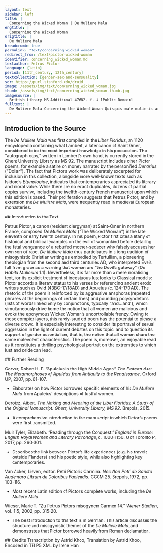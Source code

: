 ```yaml
---
layout: text
sidebar: left
title: |
  Concerning the Wicked Woman | De Muliere Mala
engtitle: |
  Concerning the Wicked Woman
origtitle: |
  De Muliere Mala
breadcrumb: true
permalink: "text/concerning_wicked_woman"
redirect_from: /text/pictor-wicked-woman
identifier: concerning_wicked_woman.md
textauthor: Petrus Pictor
language: [latin]
period: [11th_century, 12th_century]
textcollection: [gender-sex-and-sensuality]
sdr: https://purl.stanford.edu/druid 
image: /assets/img/text/concerning_wicked_woman.jpg
thumb: /assets/img/text/concerning_wicked_woman-thumb.jpg
imagesource: |
  British Library MS Additional 47682, f. 4 [Public Domain]
fulltext: |
  De Muliere Mala Concerning the Wicked Woman Quisquis male mulieris artes malas scire queris, May you, who seek to know the wicked tricks of Woman, Que subscripsi coacerua, lege disce, mente serua. Read, learn, and keep in mind the the verses written below. Si uis tandem felix esse, haec ut legas est necesse. Indeed, if you wish to be happy, it is necessary that you read these words. Hic addisces, hic uidebis, quid dimittes, quid tenebis. Here you will learn and see what you will dismiss and what you will remember. Hic Caribdis atque Sille patent antra, Syrtes mille, Here lie open the caves of Scylla and Charybdis, along with a thousand Sirtes: Hic describo Cyrcen lenam, absorbentemque balenam. Here I describe whorish Circe and the all-consuming whale. Que ne formides in mari, naui uectus salutari, So that you will not fear these threats at sea, while you sail in a salutary ship, Deum ama, fuge scortum. Castitatis tene portum. You should love God, flee harlotry, and seek the port of chastity. Uersus et euersus in me, dum fabrico uersus, While I compose my verses, I twist and turn within my mind. Non ualeo fari, non scribere, non meditari, I can barely speak, write, and think: Ut fatear uerum, que sit feritas mulierum. How can I ever tell the entire truth about the savagery of women? Sed licet ad uotum nequeam describere totum, Nevertheless, although I cannot describe it all, as I wish to, Quicquid de Scilla feritatis habundat in illa, I shall speak a little – if the Muses come to my aid – Dicam pauca tamen, si det michi musa iuuamen. About that Scyllan beastliness that abounds in Woman. Prestat in orbe feris cunctis feritas mulieris, The savagery of Woman exceeds that of all the beasts in the world; Tygri predoni prestat, rapidoque leoni; It puts to shame the preying tiger and swift-footed lion. Uincitur istarum feritas, rabiesque ferarum, On the one hand, the savagery of these creatures and the madness of all other beasts can be conquered, Haeque As they learn to bear the yoke and tremble at men. Femina uero feris truculencior una seueris, On the other hand, Woman alone is more ferocious than the fiercest beasts: Numquam pacatur, nulla racione domatur, She is never appeased, and can in no way be tamed. Non homini cedit, non sponte fauet nec obedit, She does not yield to Man, nor favour him, nor obey him. Non ad iter recti ualet ullo uerbere flecti. She cannot be led to the right path with beatings; Quo uexata magis fuerit mala femina plagis, In fact, the more a wicked woman is harried by blows, Tanto maiorem studet exercere furorem. The greater fury she strives to exhibit. Nec mala desistit fieri, stimuloque resistit. Moreover, she does not cease becoming evil, but instead resists the spur. Quisquis Samsonem considerat et Salomonem, Whoever considers the cases of Samson and Solomon, Et reliquos multos mulieris amore sopitos And the many others brought to eternal rest by love of a woman, Discet et intendet, mirabitur et reprehendet Will learn, notice, criticise and marvel at Exemplis ueris portenta male mulieris. The real-life precursors of my ‘wicked woman’. Femina flamma furens, sed flammis acrius urens Woman, flaming mad, is singed all the more sharply by her own flames. Totum concussit mundum, succendit, et ussit. She shakes up the whole world, lights it on fire, and burns it down. Hec est cunctorum caput, et scintilla malorum, She is the beginning and spark of all evils, Orbis que metas semper facit inrequietas. For she troubles the ends of the earth for eternity. O mala scintilla: quisquis succenditur illa, O wicked spark: whoever is set alight by Woman Ille nec indigne misero consumitur igne, is deservedly consumed by a wretched fire, Nec nisi diuina ualet extingui medicina. which cannot be extinguished unless by some divine remedy. Haec hominem primum de celso trusit in imum, It was Woman who first cast Man down from up high, Intulit et penam mundo, mortisque catenam. bringing punishment and the chain of death to the world. Sponsum, serpentem, uitam, genus, Omnipotentem, She betrayed her husband, welcomed the serpent, spurned life, Prodidit, admisit, spreuit, uiciauit, omisit. injured mankind, and lost the All-Powerful. Et quis eam laudet? Quicquid male cogitat audet, And who shall praise her? She dares to perform whatever evil she thinks up, Et cupit expleri rem, qua rea possit haberi. and yearns to commit some act, so that she will be perceived as guilty. Nil fugit incestum, cupit omne quod est inhonestum, In addition, she shuns nothing which is taboo, but wants everything which is dishonourable. Quicquid agit secum, fas siue nefas, putat equum. She considers all her plans to be just, whether they be right or wrong. Femina terrarum confusio, mors animarum, Woman is the disorder of lands and the death of souls: Ut mundo late resonet scelerum nouitate, she is heard far and wide throughout the world due to the strangeness of her sins. Nil dubium dubitat, nichil euitabile uitat, She does not doubt that which is doubtful, nor avoid that which is avoidable, Nil intemptatum sinit, it scelus omne patratum, but leaves nothing untried, and commits every sin, Ad causas quasque confundens fasque nefasque. confusing right and wrong for her own purposes. Quo magis obscenum scelus est, magis huic fit amenum, The more obscene a crime is, the more pleasant it seems to her; Quo magis horrendum, magis hoc putat esse colendum. the more terrible a sin, the greater the glory she places upon it. Imperium, sensum, uires, fastidia, censum, She obtains power, weakens perception, diminishes strength, Optinet, emollit, minuit, generat, male tollit. creates annoyance, and exhausts wealth. Femina tormentum iuuenum, mortis monimentum, Indeed, Woman is a torment for young men and a reminder of death: Mortem Samsoni dedit, interitum Salomoni. she brought about Samson’s demise and Solomon’s end. Femina priuauit pietatis robore Dauid, She also deprived David of the strength of his piety, Quando per inuidiam iugulari fecit Uriam when he ordered Uriah’s murder out of lustful envy. Coniuge pro pulchra multi subiere sepulcra. Many have gone to their graves due to their beautiful wives. Femina plena malis, faera, pessima, demonialis, Woman is full of evils, wild, demonic, the worst of all creatures. Priuauit uita Naboth, pro uitae cupita: She took away Naboth’s life to obtain his vineyard; Causa necis subitae sunt res plerumque cupite. she murders on sudden impulses, and especially out of greed. Femina mors mundi, mala femina fabula mundi. Indeed, Woman is the death of the world, and a wicked woman is its scandal. Exicium, reges, insontes, federa, leges, She brings destruction, murders kings, slaughters innocents, Attulit, orbauit, strauit, soluit, uiolauit. unbinds treaties, and violates laws. Illa Ioseph iustum Veneris non ignibus ustum, She saw to it that Joseph, who remained unburnt by the fires of Venus, Carcere dampnari fecit ferroque ligari. was condemned to prison and bound in iron chains. Hec etiam plena rabie truculenta leena Similarly, that aggressive whore, Rex ferus artaret uinclis, gladioque necaret, persuaded the savage king to bind in chains Fecit ut athletam Domini magnumque prophetam and kill the champion of the Lord, that great prophet: Et tulit in disco caput illius, unde tremisco. then she carried his head on a platter. How I tremble at this! Fabula Grecorum de libris promit eorum The books of the Greeks tell of Quomodo regina Cretensis, lege ferina, How the Cretan queen, Carnis ob ardorem nimium, mentisque furorem, Driven by mental madness and an excess of carnal lust, Taurum decipit niueum, coituque recepit Deceived a snow-white bull and copulated with him, Et peperit natum, taurumque uirumque c[r]eatum: Eventually giving birth to a son who was half man and half bull. Turpi nempe nota res est, per secula nota. This foul deed, which has been passed down through the centuries, is certainly infamous. Quis non horrescat, quis non horrenda pauescat, After all, who does not shrink in horror, and fear this repulsive act? Dum contra legem nature, faemina regem, That a woman, against the law of nature, should spurn a king Regem formosum, prudentem, deliciosum – And no mere king, but handsome, prudent, and pleasant – Despicit, atque fere succumbit plus muliere? Only to have sex with a wild beast! Femina, res fragilis, precio conducta monilis Woman, a fragile creature, bribed with the price of a necklace, In populo Danaum, male prodidit Amphiaraum. Betrayed Amphiaraus to the Greek people. Sic quoque priuignum uita non funere dignum, Thus also did Phaedra betray Hippolytus, whom she desired unjustly, Usque renitentem patriumque cubile uerentem, And who was worthy of life and not of death, Prodidit Ypolitum, contra ius Phedra cupitum. All because he showed reverence for his father’s bed by resisting her advances. Naso suis libris inscribit quomodo Biblis Similarly, Naso writes in his books about how Biblis Igne sit illicito male saucia fratre cupito. Was badly burnt by an illicit flame while she lusted after her brother. Fraude quidem mira Cynare coiit sua Myrra, Deceived in an astounding manner, Cinyras slept with his daughter, Inque loco [matris] concepit semine [patris]. Who, taking her mother’s place, conceived by the seed of her father. Scilla patri Niso, fatali crine reciso, In the same vein, Scylla preferred you, Minos, to her father Nisus; Pretulit externum regem, regnumque paternum, She handed her father’s kingdom over to you, Moinos, concedit tibi, dum fieri tua credit, As she believed that she would be yours. Sed detestatus tam diri monstra reatus, However, detesting the portents of such a dreadful deed, Et scelus et Scillam metuens, fugis hoc fugis illam. You avoid both Scylla and her crime, fearing them both. De multis quandam referam per saecla notandam, I shall tell of one woman out of many, who must remain infamous throughout the centuries, Ut relique discant mulieres, atque tremiscant, So that other women might tremble at her example and learn Ne poscant supra naturam turpia stupra. Not to seek foul sex which exceeds the bounds of nature. Huic fuerat natus, uultu formaque beatus, This woman would have had a son, blessed in face and figure, Si non obstaret mala sors, miserumque necaret. Had evil fate not gotten in the way and killed the poor youth: Sed serpens ille, qui nos per carmina mille Yet that serpent, who, through a thousand songs, Temptat, et intentat, mouet, incitat, atque cruentat, Tempts, attacks, moves, incites, and pollutes us, Hunc infelicem mox fecit per genetricem. Soon brought ruin upon the son through his own mother. Inquid enim genito genetrix, cupiensque cupito, Thus she spoke to him, Inquid Adae seua mulier, simul anguis et Eua: As the wild woman spoke to Adam, simultaneously both Eve and serpent: “Te uideo, fili, forma prestare uirili, “I see that you, my son, stand out with your manly looks: Exornat uultum sua gratia, gloria cultum. Your face is graceful and your dress does you honour. De puero tali, tam pulchro, tam speciali However, I would rejoice more greatly in such a boy – so beautiful and so special – Multum gauderem, tibi si plus matre placerem, If I brought you more pleasure than a mother does, Aut plus quam natus faceres michi consociatus. Or if you became more than my son, having joined yourself to me. Visus formosus, ridens et luxuriosus Your lovely face, smiling and luxuriant, Et bene pressa foris labra, dulcis plena saporis, And your lips, so suited to the shape of your mouth, full of sweet flavour – Que te condecorant penitus, penitusque decorant, All these wholly adorn you, indeed they do, Me nimis incendunt, et me, si uis, tibi uendunt. And set me exceedingly aflame: if you want me, you can have me. Quapropter, fili, dum flore nites iuuenili, Therefore, my son, while you are in the flower of your youth, Dummodo pubescis, primoque calore rigescis, While you go through puberty and harden with the first flush of passion, Ne perdas florem tenerum, tantumque decorem. Do not waste your tender prime and all this beauty. Immo sit ad cunctas ueneres tua prona uoluntas: Instead, incline yourself towards all forms of sexual pleasure, Canis confaecta celer aduolat, ecce senecta. For soon grey old age will come upon you. Tecum non ludemus, sed tristia cuncta feremus. I am not joking with you, but rather suffering great sorrow at this prospect. Et quia tiro rudis nescis his ludere ludis Moreover, since you are but a young initiate, and do not know how to play the games Quos amat ipsa Venus et Amor persuadet amenus, Which Venus herself loves and pleasant Love suggests, Tantum consenti michi, tantum crede docenti: Simply agree to my proposition and trust in my teaching. Illos complebo tecum, iamiamque docebo. I will explore these games with you, teaching you to play again and again. Ergo meis pare uotis, michi consociare, Hence, obey my wishes, join yourself to me: Quicquid agis meum celabo, con[s]cia tecum.” As your accomplice, I shall keep secret all that you do with me.” Tandem turbatus materno famine natus, Disturbed by his mother’s speech, the son Heret, miratur, stupet, et quid agat meditatur, Was lost for words. Flabbergasted and shocked, he thought of what he should do in response. Speque bona fortis lacrimis ita fatur abortis: Eventually, he spoke thus, shedding wasted tears in good faith: “Cara parens, pietate carens, miranda fateris, “Dear mother, you lack piety in speaking of such unusual matters: Criminibus mirabilibus nos perdere queris. You seek to destroy us with these astounding crimes. Quod loqueris suadet Venus puer ipse Cupido What you said must have been inspired by Cupid himself, Venus’ son, Quo regitur, quo dirigitur mala cuique libido. Who controls and directs each person’s wicked lust. Non ualeo, prohibente Deo, tibi consociari I am not able to join myself to you in marriage, since God prohibits it; Coniugio, sed amore pio uolo castus amari. Instead, I wish to love you chastely, with a pious love. Cognita namque satis series cumsanguinitatis Our biological bond Hoc scelus accusat graviter, fierique recusat. Heavily condemns this crime and forbids it from happening; Hinc gladius regis furit, hinc sententia legis, For if it were to take place, the sword of the King would rage against us, as would the sentence of His law: Cui nichil occultum, cui nullum crimen inultum. Nothing is hidden from Him, and no crime goes unpunished. Mater amabilis, insuperabilis, ad meliora My beloved and irreplaceable mother, Te precor erige factaque corrige deteriora. I beg you to devote yourself to better deeds and correct your mistakes. Te Venus horrida flammaque torrida ledit amoris, Although terrible Venus has struck you with the torrid flame of desire Vince uiriliter et iace fortiter arma pudoris. Nevertheless conquer it bravely and fight back strongly with the weapons of modesty. Tela cupidinis atque libidinis ignea frange, Break down the spears of desire and the fires of lust: Percute pectora, perdita tempora, uel modo plange. Beat your breast and your wretched face, Stupra, negocia carnis, et ocia uana tremisce, You should tremble at illicit sex, carnal intercourse, and vain leisure, Spiritualia, perpetualia, cuncta cupisce. And instead long for things which are spiritual, perpetual, and whole. Suspice sidera, mater, et infera sperne deorsum, Look at the stars, mother, and spurn whatever is below: Queque labencia uel moriencia linque retrorsum. Leave behind all these earthly impulses while they fall and die. Scilicet omnia, sunt quasi somnia sunt fugitiva, All of these are like fleeting dreams; Lapsaque tempore, sunt sine robore, non rediuiua.” Lacking strength, they melt away with time and do not return again.” Mater ad haec dicta, uelut ictu fulminis icta Upon hearing these words, the mother was as if struck by a bolt of lightning: Pallet, tabescit, quasi cera sub igne liquescit. She grew pale, drooped, and melted like wax under a flame. Defectu mentis, penitus ratione carentis, Due to her weakness of mind and complete lack of reason, Quod uidet offensam se, quod grauiter reprehensam, She felt offended and saw that she had been severely reprehended Quod castigatur, quod casta manere rogatur. And criticised. Moreover, she perceived that she was being asked to remain chaste. Et, licet ingratum sibi senciat hac uice natum, Although this outcome diminished her affection towards her son, Non tamen errori caedit, ceptoque furori, She did not give in to error and carry out her insane plan. Hunc sed in occulto male saucia tempore multo Instead, she spent a long time nursing her wounds in secret, Impetit, insequitur, nec eo pro uelle potitur, All the while seeking her son and making advances on him, whom she was nevertheless unable to obtain according to her wishes. Fertque graues penas, Veneris nec stringit habenas, She suffered heavy penalties and failed to control her desire, Dumque reluctatur Veneri, luctando grauatur. But rather felt herself to be all the more burdened while fighting against it. Nec sua compescit mala, sed magis acta calescit, Moreover, she did not put an end to her evils, but rather grew hotter as she acted: At postquam cernit quia filius hanc male spernit, After she saw that her son wholly despised her lust, Quod pereunt uerba, perit et sua messis in herba, As evidenced by her wasted words and her inability to harvest the fruits of her labour, Fraudibus armatur, studet ut iuuenis perimatur. She girt herself with treachery and tried to destroy the young man. Hac igitur causa, maius scelus ob scelus ausa, Consequently, driven to greater audacity by her existing crimes, Iudicis ad sedem currit, flens introit edem. She ran into the courthouse and entered it while weeping. Accusat natum, iacit in quem dira reatum, She accused her son and brought dreadful charges against him, Dicens: “Huc, patres, oculos huc uertite, matres, Saying: “Look here, fathers, mothers, Vosque, pii nati, patribus bene semper amati, And you, good beloved sons, Quos non incestus Veneris contaminat aestus, Whom the incestuous heat Currite, deflete mecum, dampnate, dolete. Run to my side, cry with me, curse my son, and feel my pain. Dedecus illatum michi, monstriferumque reatum. I am the victim of an indignity and a monstrous crime. Rem referam fedam, pudet edere, sed tamen edam, It shames me to tell you about this sordid matter, but nevertheless I shall speak. Vnde querar refero, minor est, querimonia uero. I barely know how to begin my complaint, but here it is. Est puer insanus michi, lubricus, atque prophanus, I have a demented son who is lustful and profane. Quem peperisse pudet me, cum mea turpia nudet, I am ashamed of having given birth to him, since he strips me naked; Quem doleo natum, male cum uideam fatuatum. Oh, how I regret that he was born, since I see that he has gone thoroughly mad. Hic pecudum more, materno captus amore, He is a beast; captured by love for his own mother, Cum male seuiret nuper, matremque nequiret He has been acting savagely towards me. Since he could not win his mother over Donis oblatis, precibus quoque multiplicatis, Through gifts and unceasing entreaties, Vincere, luctantis contra, stuprumque negantis While I fought against him and turned my face from his lust Ora, cruentauit manibus, uestes lacerauit, He befouled me with his hands, tore my clothes apart, Sic et sic egit, sic me ferus ille subegit, Did this and that, and pushed me down – the beast! – like this, Non tamen oppressit, quia me clamante recessit. But he did not possess me, for I shouted and forced him to retreat. Ergo Deo gratus iudex prudensque senatus, May the judge, upon whom God smiles, and the wise assembly Pertractent secum quid sit de talibus aequum. Determine among themselves a proportionate penalty for these acts: Quorum censura pollent ciuilia iura, After all, it is their judgement which grants the law its power, Per quos maiorem res publica sumpsit honorem. And it is through them that the city gains greater honour. Patrum magestas uilescit et urbis honestas, The majesty of the elders and the honour of the city Ni melioratae fuerint cause uiciate. Will be cheapened, unless injured parties receive amends. Non uni tantum fit dedecus hoc michi: quantum This disgrace does not affect me alone, but Innumeris turbis, que presunt menibus urbis. Taints all the uncountable crowds who flock to the walls of this city. Nulla mei pietas nati, non forma, uel etas. My son has neither piety nor good looks, nor does his age excuse him. Quamlibet aetatem moueat, precor, ad pietatem, Even though he might use that excuse to win your mercy, Stupra sed obscena compescant uindice pena, I urge you all, whether great or small, whether young or old, Parui, maiores, iuuenes simul, et seniores.” To check these foul crimes of lust with a vengeful penalty.”  Sic accusatus puer, et mox ante uocatus Thus the youth, who had been summoned a short while ago, found himself accused. Audit clamorem matris, lesumque pudorem. He heard his mother’s cries and perceived her lack of modesty. Stat, silet ad uerba nec acerbis reddit acerba, He stood in silence, and did not counter her bitter words with his own. Immo uerecundus, lacrimabilis et pudibundus Instead, he behaved in a reverent, doleful, and modest manner, Vultum preclarum riuis rorat lacrimarum, Inundating his most handsome face with rivers of tears. Seque reum pingit, et vultum crimine tinguit, He portrayed himself as the guilty party and tainted his own face with the charge, Malens torqueri, quam matris probra fateri, For he preferred to undergo torture rather than to speak ill of his mother, Malens dampnari, quam crimine commaculari. And to suffer condemnation rather than to be stained with such an offence. Cumque diu fleret suspirans, atque doleret He wept for a long time, sighing all the while, equally troubled Tam matris sortem, quam uicinam sibi mortem, By his mother’s eternal fate and his own approaching death. Protinus, allatis annalibus et recitatis, The legal records of the city were brought in and read out loud. Pena reperta datur, ut in amnem proiciatur. A suitable punishment was found for the crime: the offender was to be thrown into the river. Ergo miser tandem mortem subiturus eandem, As both the judge and the mother urged the crowd on, Iudicis urgente monitu, genetrice petente, They seized, dragged, grabbed, and scratched Vndique raptatur, trahitur, premitur, laceratur. The poor youth who was about to suffer this very death. Et sic dampnatus, postremo precipitatus Thus condemned, he was finally thrown Gurgitis in fundum, subiit baptisma secundum. Into the bottom of the river and underwent a second baptism. At scelus occultum tandem non cessit inultum. However, the mother’s hidden crime did not go unpunished. Nam scelerum uindex Dominus, iusti pius index, The Lord, who takes vengeance for sins and bears pious witness on behalf of the just, Vt foret incaestus matris populo manifestus, Revealed her incest to the people. Fulminibus crebris missis, ortisque tenebris, Sending down torrents of lightning and raising up the shadows, Vrbem, carnificem, puerum, pueri genetricem, He incinerated the city, thwarted the executioner, Vssit, turbauit, saluauit, dilacerauit. Saved the youth, and tore the mother into pieces. O nimium fortis mala femina, femina mortis, O wicked and over-impudent woman – woman of death indeed – Eligit ante mori, quam stulto cedat amori. Who chose to die instead of giving up her fatuous love! Mauult sectari stuprum, quam casta beari, She preferred to seek out illicit sex rather than to be praised for chastity, Mauult ulcisci male, quam mater pia dici. And to be punished severely instead of being praised as a pious mother. Infelix mater, mala mater, nec modo mater, Wretched mother, wicked mother, and not even a true mother: Quam, quoniam natum male perdidit amne necatum, Having drowned her own son, Suppliciis dignis, celestis torruit ignis. She burned with the just punishment of celestial fire. Femina terribilis draco, trux lupa, bestia uilis. Woman is a terrible serpent, Cum tristis diram leuiter prorumpit in iram, That miserable creature bursts into fatal rage at the smallest provocation, Non cito pacatur, non ante reconciliatur And cannot be appeased quickly; on the contrary, she is never reconciled Quam paena multa, sibi uis illata, sit ulta. Until she has avenged herself through violence. Hanc si ludentem male, uerbaque uana loquentem If her husband should, on some occasion, restrain her with a sharp scolding Eius uir uerbis aliquando cohercet acerbis, From clowning around and babbling vain words, Siue leui terret uirga, ne turpiter erret, Or even deter her from committing foul misdeeds with a stick, Ilico facta dolens, et ei succumbere nolens, She will henceforth take offence and refuse to sleep with him. Plorat, tristatur, suspiria dat, meditatur, She will cry, upset herself, sigh, and think of Qualiter ut uita careat, paret huic achonita. How to deprive him of his life. To this end she will prepare him some monkshood. Tandem serpentum quesita uenena nocentum Indeed, having obtained the venom of poisonous snakes Necnon herbarum uirus graue mortiferarum And the deadly toxin of death-bringing plants, Conficit in potum, complens de coniuge uotum. She will mix them into a drink and thus fulfill her plan against her husband. Hoc ita sublato sponso, uix et tumulato, Even while he is still warm in his grave, Post malefictarum teneros questus lacrimarum, She will put on tender displays of crocodile tears, Coniuncx quesiti subito cupit esse mariti, And seek to become another man’s wife. Et uelut inuita negat hoc prius, usque petita. However, she will feign unwillingness until she obtains a strong suit; Ast ubi suadentum rem, perstat cura parentum, Then, when her parents insist on the marriage Nec contradici debere fatentur amici, And her friends persuade her not to refuse him, Laeticiae plenas uotorum laxat habenas, She will gladly give in to happiness Menteque iocunda, sponso sit sponsa secula. And transform herself into a worldly wife for her new husband Quodque propinauit primo, quem perfida strauit, Yet if he proves difficult, he will drink the same potion Si sit uir durus, erit alter idem bibiturus. That she served her first husband, whom she treacherously murdered. Femina formosa nimis esset res preciosa, A beautiful woman is precious beyond all description Si male nil cuperet, si sponso fida maneret. If she has no bad intentions and remains faithful to her husband, Sed, quod abhorrendum nimis est cunctisque pudendum, But it should be a source of horror and shame to all women Vix habet ulla fidem, qua credi possit eidem. That none of them can be trusted. Que quo diligitur magis, hoc grauior reperitur, The more a woman is loved, the more troublesome she becomes; Quo magis ornatur, magis inde superba notatur. Similarly, she grows all the more arrogant as a result of rich ornaments. Nescit maiorem, nescit se ferre minorem, As a result, she does not recognise her superior, nor does she fulfill her inferior role in an appropriate manner. Par Although she is joined to an equal in marriage, she wants to take an unequal share of power. Res optatiua nimis est, animeque nociua. Woman is too desirable and thus harms the soul. Illius uultus, bene conditus, et bene cultus, Through her well-formed and well-groomed face, Allicit, innectit iuuenes, sua sub iuga flectit She attracts and ensnares young men; she enslaves them Apte ludendo, psallendo, uana loquendo. By playing games, performing music, and chatting about empty matters. Que dum spectari, dum se presentit amari, When she perceives that she is being watched and admired, Querit maiorem membris augere decorem. She seeks to enhance her physical beauty: Tunc pingit uisum gratum, format bene risum, Consequently, she paints her face beautifully, sets her mouth into a smile, Vestibus ornatur nitidis, gemmis honeratur, Dresses herself in shining garments, and weighs herself down with jewels Floribus innectit crines, et se bene pectit, She weaves flowers into her hair and arranges it in a becoming manner, Stricta succiungit se zona, basia fingit And also girds herself with a tightened belt. She performs the sort of kisses Qualia uelle putat iuuenes, iuuenesque salutat, Which she expects will please young men,  Fertque manu flores, et dulces cantat amores. Carries flowers in her hands, and sings about sweet romance. Si uero nescit cantare, loquendo capescit However, even if she cannot sing, she uses her speech Cor auditoris, quod uulnere languet amoris, To capture her listener’s heart, which throbs with the wound of love. Factaque uenalis, uenatio demonialis, Selling herself to him, hunting him like a demon, Prostat, ut incaestum querat de corpore questum. She incites him into seeking illicit pleasure from her body. Iupiter Some Jupiter, armed with his impure gaze, Sic incedentem, iuuenes sic allicientem, Sees her behaving in this manner and attracting young men; Vultu candenti nitidam, cultuque decenti, He notices the shine of her pale face and her decorous dress. Eius uexatur mox ignibus, et meditatur: Immediately, he feels himself singed by fire, and considers Qualiter hanc Ledam celerem faciat sibi predam, How he should quickly take possession of this new Leda. Quam prece pretemptat, donis persepe frequentat, He seduces her with entreaties and showers her in gifts, Vt sua postposito uelit esse puella marito. So that she might give herself to him behind her husband’s back. Sed male securus coniuncx de coniuge durus, Nevertheless, her strict husband begins to feel insecure, Quam sic prostantem, sic cernit ubique uagantem, As he sees her offering herself freely and wandering all about. Arguit etatem teneram, puerae leuitatem, On account of her young age and her youthful levity, Inque domo, tenere flentem cogit residere, He forces his tearful wife to stay at home. Vallatamque seris, custodibus atque seueris, He walls her in with lock and key and assigns her care to austere guards, Non sinit exire thalamis, ludosque subire. Forbidding her from leaving the marital home and entering into her usual games. Quam quia custodit, non diligit ille sed odit, However, because he guards her, he ceases to love her: Odit et infestat, et ut hec sit adultera prestat. Instead he hates her and attacks her, treating her as an adulteress. Cui custos durus nequid aut obsistere murus, In any case, nothing - not a strict guard, not walls, Non iugis pena, sed nec sera, siue catena, Not punishments, bars, or chains - Quin faciat secum, si uult, colludere mechum. Can stop her from taking on a lover: O male seruatus thesaurus sic uiolatus, O badly-preserved treasure, thus violated, Qui dum seruatur, furem uocat ut rapiatur. Which encourages a thief to steal it even while it is being guarded! Atque quod obscenum nimis est, querens alienum, What is more, it is extremely obscene that a wife, while seeking another man, Sponsa suum prodit sponsum, contempnit et odit. Should betray, despise, and hate her own husband. Ergo monstriferae metuens, homo, dampna Chimere, Therefore, reader, fearing the injuries of that monstrous Chimera, Sis exemplorum memor hic tibi propositorum; Keep the aforementioned examples in mind. Nuptas matronas, ad plurima crimina pronas Remember to avoid married women, who are given to many offences, Donaque prebentes uiduas, in amore furentes, As well as love-crazed widows offering gifts. Necnon uirgineas uitare memento choreas, Leave dancing maidens alone, Illarum mammas teneras fugiens quasi flammas. And flee their tender breasts as if they were made of flame. Hostibus his ternis, ut prescriptum bene cernis, These three types of foes – as the preceding verses indicate – Incentiuorum crescunt fomenta malorum. Incite and encourage the growth of many evils. Has fuge serpentes uirus letale uomentes, Avoid therefore these serpents who spit out fatal venom, Has hostes uita, ne te fugiat tua uita. And flee these enemies, lest you should lose your life. Claustra tue mentis signato meis documentis, Seal the gates of your mind with my examples, Ne liget illecebris uariis te fraus muliebris. So that you will not find yourself entangled by the various traps of female deceit. Quem semel illa ligat, curis sine fine fatigat, Once a woman has trapped a man, she will harass him with unending cares; Quem sub se flectit, seruili compede nectit. Once she has forced him into subservience, she will shackle him into servitude. Res ita plena dolis non est sub sidere solis There is nothing at all under the sun which is more filled with tricks Rebus in innumeris, uelut est animus mulieris. Than the soul of Woman. O quam fallaci modulo studioque sagaci, O, with such cunning means and keen enthusiasm Stultos comprendit iuuenes ubi retia tendit! Does she seize foolish youths and scoop them up in her net! Fraudis multimodos uersuto pectore nodos In her trickery, she twists knots of all kinds within her chest, Voluit, et euoluit, soluit, ligat atque resoluit, Untwists them, unties them, ties them again, then once more unties them: Vt male seducat miseros, et ad infera ducat. She does all this in order to seduce wretched souls and lead them to Hell. Quisquis ei cedit, nec ab eius amore recedit, Therefore, whoever yields to Woman and does not give up his love Tandem falletur, tandem laqueo capietur; Will find himself deceived and caught in a noose. Cuius amor, uisus, caro mollis, basia, risus, The love, sight, soft flesh, kisses, smiles, Alloquium, tactus, uariique libidinis actus, Conversation, touch, lustful acts, Vox etiam lena, laqueus sunt atque catena, And whorish voice of Woman are all nooses, chains, Et graue tormentum quorumlibet insipientum. And heavy torments for the unwise. Felix est supere quisquis ualet ista cauere, He who can avoid these things is truly fortunate; Quem non haec tangit contagio, non furor angit. For madness does not disturb the man who remains uncontaminated by Woman. Hic infelicem probo quisquis amat meretricem, I say truly, whoever loves a whore is most unfortunate indeed; Cuius amor dirus, tandem pungens quasi uirus, For her love is fatal and stings like venom, Sub specie mellis distillat pocula fellis, And she prepares a cup of bitterness in the guise of honey. Cuius amor nex est, caro uermis, gloria fex est, Her love is a chain, her flesh is vermin, her glory comprises the dregs of the earth; Verba, lenis uentus, fumus decor, umbra iuventus. Her words are a soft breeze, and yet her smokescreen of beauty is but the shadow of youth. Iam calamo fesso, que sit mala femina cesso My pen is exhausted; Scribere. Quod scripsi minus est quam congruit ipsi. Nevertheless, what I have managed to set down falls far short of Woman’s fair share of censure. Si michi Nasonis, si detur lingua Catonis, Even if I should receive the tongue of Ovid or that of Cato, Claraque linguarum facundia magniloquarum, And the famed skill of linguistic eloquence, Non tamen exsoluo uerbis, scriptisque reuoluo, I would not be able to outline in words or describe in my verses Quam sit uersuta, quam perfida, quam sit acuta, How wily, treacherous, keen, Quam sit dampnosa mala femina, quamue dolosa. Dangerous, and sneaky a wicked woman is. Nesciat hoc nemo, quod carmine signo supremo: Let no one be unaware of the following truth, with which I shall round off my poem: Femina rara bona, sed que bona digna corona. ‘Rarely is a woman good, but a good woman is worthy of a crown.’ 
--- 
```

## Introduction to the Source 
<p>The <em>De Muliere Mala</em> was first compiled in the <em>Liber Floridus</em>, an 1120 encyclopedia containing what Lambert, a later canon of Saint Omer, considered to be the most important knowledge in his possession. The “autograph copy,” written in Lambert’s own hand, is currently stored in the Ghent University Library as MS 92. The manuscript includes other Pictor poems, for example a satire on money narrated by the personified <em>Denarius</em> (“Dollar”). The fact that Pictor’s work was deliberately excerpted for inclusion in this collection, alongside more well-known texts such as Isidore’s <em>Etymologiae</em>, indicates that contemporaries appreciated its literary and moral value. While there are no exact duplicates, dozens of partial copies survive, including the twelfth-century French manuscript upon which this edition is based. Their proliferation suggests that Petrus Pictor, and by extension the <em>De Muliere Mala</em>, were frequently read in medieval European monasteries.</p>
## Introduction to the Text 
<p>Petrus Pictor, a canon (resident clergyman) at Saint-Omer in northern France, composed <em>De Muliere Mala</em> (“The Wicked Woman”) in the late eleventh or early twelfth century. In his poem, Pictor first cites a litany of historical and biblical examples on the evil of womankind before detailing the fatal vengeance of a rebuffed mother-seducer who falsely accuses her own son of rape. <em>De Muliere Mala</em> thus participates in a long tradition of misogynistic Christian writing as embodied by Tertullian, a pioneering theologian from the second and third centuries AD, who interpreted Eve’s fall from grace as a warning that women are “the Devil’s gateway” (<em>De Habitu Mulierum</em> 1.1). Nevertheless, it is far more than a mere moralising text, for its explicit treatment of incestuous lust looks to Classical models: Pictor accords a literary status to his verses by referencing ancient erotic writers such as Ovid (43BC-17/18AD) and Apuleius (c. 124-170 AD). The rhetoric of the poem is reinforced by its aggressive anaphoras (repeated phrases at the beginnings of certain lines) and pounding polysyndetons (lists of words linked only by conjunctions, typically “and...and”), which simultaneously drive home the notion that all women are malicious and evoke the eponymous Wicked Woman’s uncontrollable frenzy. Owing to these complex layers, this rarely-studied poem has the potential to please a diverse crowd. It is especially interesting to consider its portrayal of sexual aggression in the light of current debates on this topic, and to question its support of gender essentialism, that is, the notion that all women share the same malevolent characteristics. The poem is, moreover, an enjoyable read as it constitutes a thrilling psychological portrait on the extremities to which lust and pride can lead.</p>
## Further Reading 
<p>Carver, Robert H. F. “Apuleius in the High Middle Ages.” <em>The Protean Ass: The Metamorphoses of Apuleius from Antiquity to the Renaissance</em>. Oxford UP, 2007, pp. 61-107.</p> <ul> <li>Elaborates on how Pictor borrowed specific elements of his <em>De Muliere Mala</em> from Apuleius’ descriptions of lustful women.</li> </ul> <p>Derolez, Albert. <em>The Making and Meaning of the Liber Floridus: A Study of the Original Manuscript.</em> <em>Ghent, University Library, MS 92</em>. Brepols, 2015.</p> <ul> <li>A comprehensive introduction to the manuscript in which Pictor’s poems were first transmitted.</li> </ul> <p>Muir Tyler, Elizabeth. “Reading through the Conquest.” <em>England in Europe: English Royal Women and Literary Patronage</em>, c. 1000-1150. U of Toronto P, 2017, pp. 260-301.</p> <ul> <li>Describes the link between Pictor’s life experiences (e.g. his travels outside Flanders) and his poetic style, while also highlighting key contemporaries.</li> </ul> <p>Van Acker, Lieven, editor. Petri Pictoris Carmina.<em> Nec Non Petri de Sancto Audemaro Librum de Coloribus Faciendis</em>. CCCM 25. Brepols, 1972, pp. 103-116.</p> <ul> <li>Most recent Latin edition of Pictor’s complete works, including the <em>De Muliere Mala</em>.</li> </ul> <p>Wieser, Marie T. “Zu Petrus Pictors misogynem Carmen 14.” <em>Wiener Studien</em>, vol. 115, 2002, pp. 315-20.</p> <ul> <li>The best introduction to this text is in German. This article discusses the structure and misogynistic themes of the <em>De Muliere Mala</em>, and demonstrates that Pictor borrowed heavily from Roman declamation.</li> </ul>
## Credits
Transcription by Astrid Khoo, Translation by Astrid Khoo, Encoded in TEI P5 XML by Irene Han
